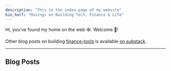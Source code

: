 ```yaml
---
description: "This is the index page of my website"
bio_half: "Musings on Building Tech, Finance & Life"
---
```


Hi, you've found my home on the web 🕸. Welcome :wave:!

Other blog posts on building [finance-tools](https://github.com/hirawatt/finance-tools) is available [on substack](https://hirawat.substack.com/).

---

## Blog Posts
